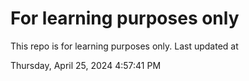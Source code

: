 # For learning purposes only
This repo is for learning purposes only.
Last updated at

Thursday, April 25, 2024 4:57:41 PM

